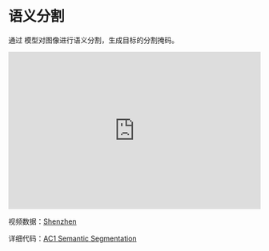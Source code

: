 # 语义分割  
通过 模型对图像进行语义分割，生成目标的分割掩码。  

<iframe width="100%" height="315" src="https://cdn.robosense.cn/AC1split_network.mp4" frameborder="0" allowfullscreen></iframe>  

视频数据：[Shenzhen](https://cdn.robosense.cn/AC1split_network_demo.zip)   

详细代码：[AC1 Semantic Segmentation](http://gitlab.robosense.cn/super_sensor_sdk/ros2_sdk/perception) 